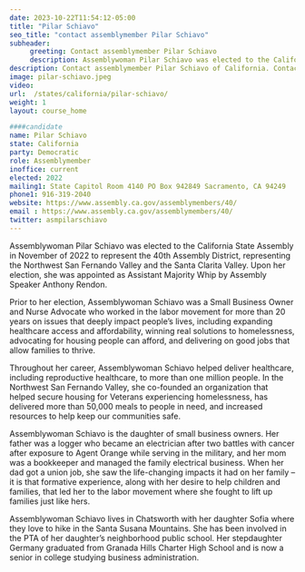 ```yaml
---
date: 2023-10-22T11:54:12-05:00
title: "Pilar Schiavo"
seo_title: "contact assemblymember Pilar Schiavo"
subheader:
     greeting: Contact assemblymember Pilar Schiavo
     description: Assemblywoman Pilar Schiavo was elected to the California State Assembly in November of 2022 to represent the 40th Assembly District, representing the Northwest San Fernando Valley and the Santa Clarita Valley. Upon her election, she was appointed as Assistant Majority Whip by Assembly Speaker Anthony Rendon.
description: Contact assemblymember Pilar Schiavo of California. Contact information for Pilar Schiavo includes email address, phone number, and mailing address.
image: pilar-schiavo.jpeg
video:
url:  /states/california/pilar-schiavo/
weight: 1
layout: course_home

####candidate
name: Pilar Schiavo
state: California
party: Democratic
role: Assemblymember
inoffice: current
elected: 2022
mailing1: State Capitol Room 4140 PO Box 942849 Sacramento, CA 94249
phone1: 916-319-2040
website: https://www.assembly.ca.gov/assemblymembers/40/
email : https://www.assembly.ca.gov/assemblymembers/40/
twitter: asmpilarschiavo
---
```


Assemblywoman Pilar Schiavo was elected to the California State Assembly in November of 2022 to represent the 40th Assembly District, representing the Northwest San Fernando Valley and the Santa Clarita Valley. Upon her election, she was appointed as Assistant Majority Whip by Assembly Speaker Anthony Rendon.

Prior to her election, Assemblywoman Schiavo was a Small Business Owner and Nurse Advocate who worked in the labor movement for more than 20 years on issues that deeply impact people’s lives, including expanding healthcare access and affordability, winning real solutions to homelessness, advocating for housing people can afford, and delivering on good jobs that allow families to thrive.

Throughout her career, Assemblywoman Schiavo helped deliver healthcare, including reproductive healthcare, to more than one million people. In the Northwest San Fernando Valley, she co-founded an organization that helped secure housing for Veterans experiencing homelessness, has delivered more than 50,000 meals to people in need, and increased resources to help keep our communities safe.

Assemblywoman Schiavo is the daughter of small business owners. Her father was a logger who became an electrician after two battles with cancer after exposure to Agent Orange while serving in the military, and her mom was a bookkeeper and managed the family electrical business. When her dad got a union job, she saw the life-changing impacts it had on her family – it is that formative experience, along with her desire to help children  and families, that led her to the labor movement where she fought to lift up families just like hers.

Assemblywoman Schiavo lives in Chatsworth with her daughter Sofia where they love to hike in the Santa Susana Mountains. She has been involved in the PTA of her daughter’s neighborhood public school. Her stepdaughter Germany graduated from Granada Hills Charter High School and is now a senior in college studying business administration.
